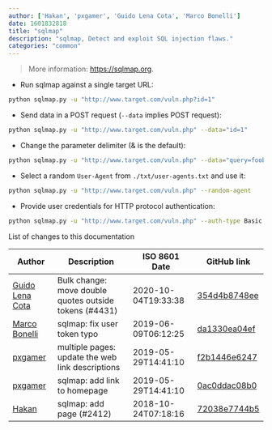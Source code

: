 ```yaml
---
author: ['Hakan', 'pxgamer', 'Guido Lena Cota', 'Marco Bonelli']
date: 1601832818
title: "sqlmap"
description: "sqlmap, Detect and exploit SQL injection flaws."
categories: "common"
---
```

> More information: <https://sqlmap.org>.

- Run sqlmap against a single target URL:

```bash
python sqlmap.py -u "http://www.target.com/vuln.php?id=1"
```

- Send data in a POST request (`--data` implies POST request):

```bash
python sqlmap.py -u "http://www.target.com/vuln.php" --data="id=1"
```

- Change the parameter delimiter (& is the default):

```bash
python sqlmap.py -u "http://www.target.com/vuln.php" --data="query=foobar;id=1" --param-del=";"
```

- Select a random `User-Agent` from `./txt/user-agents.txt` and use it:

```bash
python sqlmap.py -u "http://www.target.com/vuln.php" --random-agent
```

- Provide user credentials for HTTP protocol authentication:

```bash
python sqlmap.py -u "http://www.target.com/vuln.php" --auth-type Basic --auth-cred "testuser:testpass"
```
List of changes to this documentation


Author | Description | ISO 8601 Date | GitHub link
------|-----|-----|-----
[Guido Lena Cota](mailto:guido.lenacota@kreuzwerker.de) | Bulk change: move double quotes outside tokens (#4431) | 2020-10-04T19:33:38 | [354d4b8748ee](https://github.com/tldr-pages/tldr/commit/354d4b8748ee58813dd6830ced7c3b11067255d7)
[Marco Bonelli](mailto:marco@mebeim.net) | sqlmap: fix user token typo | 2019-06-09T06:12:25 | [da1330ea04ef](https://github.com/tldr-pages/tldr/commit/da1330ea04ef1985a4c2372513b00bf1975a3582)
[pxgamer](mailto:owzie123@gmail.com) | multiple pages: update the web link descriptions | 2019-05-29T14:41:10 | [f2b1446e6247](https://github.com/tldr-pages/tldr/commit/f2b1446e6247d3e794ee6577dee0c867dfc9af26)
[pxgamer](mailto:owzie123@gmail.com) | sqlmap: add link to homepage | 2019-05-29T14:41:10 | [0ac0ddac08b0](https://github.com/tldr-pages/tldr/commit/0ac0ddac08b0166fcb9bfb16050c41536f9398af)
[Hakan](mailto:hbostann@users.noreply.github.com) | sqlmap: add page (#2412) | 2018-10-24T07:18:16 | [72038e7744b5](https://github.com/tldr-pages/tldr/commit/72038e7744b546736cf68ff65da9229920d29360)


